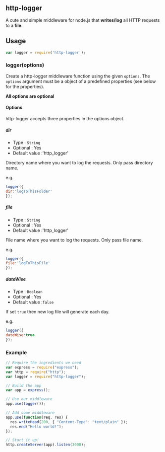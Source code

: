 ## http-logger
A cute and simple middleware for node.js that **writes/log** all HTTP requests to a **file**.
## Usage

```javascript 
var logger = require('http-logger');
```

### logger(options)
 
Create a http-logger middleware function using the given `options`.
The `options` argument must be a object of a predefined properties (see below for the properties).

**All options are optional**

#### Options

http-logger accepts three properties in the options object.

##### dir 

- Type : `String`
- Optional : Yes
- Default value :'http_logger'

Directory name where you want to log the requests.
Only pass directory name.

e.g. 

```javascript
logger({
dir:'logToThisFolder'
});
```
##### file

- Type : `String`
- Optional : Yes
- Default value :'http_logger'

File name where you want to log the requests.
Only pass file name.

e.g. 

```javascript
logger({
file:'logToThisFile'
});
```
##### dateWise 

- Type : `Boolean`
- Optional : Yes
- Default value :`false`

If set `true` then new log file will generate each day.

e.g. 

```javascript
logger({
dateWise:true
});
```

### Example

```javascript
// Require the ingredients we need
var express = require("express");
var http = require("http");
var logger = require("http-logger");

// Build the app
var app = express();

// Use our middleware
app.use(logger());

// Add some middleware
app.use(function(req, res) {
  res.writeHead(200, { "Content-Type": "text/plain" });
  res.end("Hello world!");
});

// Start it up!
http.createServer(app).listen(3000);
```



